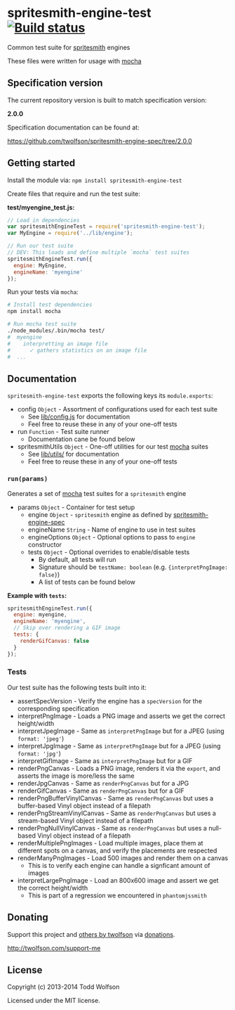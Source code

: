 # spritesmith-engine-test [![Build status](https://travis-ci.org/twolfson/spritesmith-engine-test.png?branch=master)](https://travis-ci.org/twolfson/spritesmith-engine-test)

Common test suite for [spritesmith][] engines

These files were written for usage with [mocha][]

[spritesmith]: https://github.com/Ensighten/spritesmith
[mocha]: https://github.com/visionmedia/mocha

## Specification version
The current repository version is built to match specification version:

**2.0.0**

Specification documentation can be found at:

https://github.com/twolfson/spritesmith-engine-spec/tree/2.0.0

## Getting started
Install the module via: `npm install spritesmith-engine-test`

Create files that require and run the test suite:

**test/myengine_test.js:**

```js
// Load in dependencies
var spritesmithEngineTest = require('spritesmith-engine-test');
var MyEngine = require('../lib/engine');

// Run our test suite
// DEV: This loads and define multiple `mocha` test suites
spritesmithEngineTest.run({
  engine: MyEngine,
  engineName: 'myengine'
});
```

Run your tests via `mocha`:

```bash
# Install test dependencies
npm install mocha

# Run mocha test suite
./node_modules/.bin/mocha test/
#  myengine
#    interpretting an image file
#      ✓ gathers statistics on an image file
#  ...
```

## Documentation
`spritesmith-engine-test` exports the following keys its `module.exports`:

- config `Object` - Assortment of configurations used for each test suite
    - See [lib/config.js](lib/config.js) for documentation
    - Feel free to reuse these in any of your one-off tests
- run `Function` - Test suite runner
    - Documentation cane be found below
- spritesmithUtils `Object` - One-off utilities for our test [mocha][] suites
    - See [lib/utils/](lib/utils/) for documentation
    - Feel free to reuse these in any of your one-off tests

### `run(params)`
Generates a set of [mocha][] test suites for a `spritesmith` engine

- params `Object` - Container for test setup
    - engine `Object` - `spritesmith` engine as defined by [spritesmith-engine-spec][]
    - engineName `String` - Name of engine to use in test suites
    - engineOptions `Object` - Optional options to pass to `engine` constructor
    - tests `Object` - Optional overrides to enable/disable tests
        - By default, all tests will run
        - Signature should be `testName: boolean` (e.g. `{interpretPngImage: false}`)
        - A list of tests can be found below

**Example with `tests`:**

```js
spritesmithEngineTest.run({
  engine: myengine,
  engineName: 'myengine',
  // Skip over rendering a GIF image
  tests: {
    renderGifCanvas: false
  }
});
```

[spritesmith-engine-spec]: https://github.com/twolfson/spritesmith-engine-spec

### Tests
Our test suite has the following tests built into it:

- assertSpecVersion - Verify the engine has a `specVersion` for the corresponding specification
- interpretPngImage - Loads a PNG image and asserts we get the correct height/width
- interpretJpegImage - Same as `interpretPngImage` but for a JPEG  (using `format: 'jpeg'`)
- interpretJpgImage - Same as `interpretPngImage` but for a JPEG (using `format: 'jpg'`)
- interpretGifImage - Same as `interpretPngImage` but for a GIF
- renderPngCanvas - Loads a PNG image, renders it via the `export`, and asserts the image is more/less the same
- renderJpgCanvas - Same as `renderPngCanvas` but for a JPG
- renderGifCanvas - Same as `renderPngCanvas` but for a GIF
- renderPngBufferVinylCanvas - Same as `renderPngCanvas` but uses a buffer-based Vinyl object instead of a filepath
- renderPngStreamVinylCanvas - Same as `renderPngCanvas` but uses a stream-based Vinyl object instead of a filepath
- renderPngNullVinylCanvas - Same as `renderPngCanvas` but uses a null-based Vinyl object instead of a filepath
- renderMultiplePngImages - Load multiple images, place them at different spots on a canvas, and verify the placements are respected
- renderManyPngImages - Load 500 images and render them on a canvas
    - This is to verify each engine can handle a signficant amount of images
- interpretLargePngImage - Load an 800x600 image and assert we get the correct height/width
    - This is part of a regression we encountered in `phantomjssmith`

## Donating
Support this project and [others by twolfson][twolfson-projects] via [donations][twolfson-support-me].

<http://twolfson.com/support-me>

[twolfson-projects]: http://twolfson.com/projects
[twolfson-support-me]: http://twolfson.com/support-me

## License
Copyright (c) 2013-2014 Todd Wolfson

Licensed under the MIT license.
